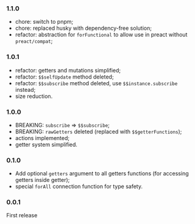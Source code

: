 ### 1.1.0
* chore: switch to pnpm;
* chore: replaced husky with dependency-free solution;
* refactor: abstraction for `forFunctional` to allow use in preact without `preact/compat`;

### 1.0.1
* refactor: getters and mutations simplified;
* refactor: `$$selfUpdate` method deleted;
* refactor: `$$subscribe` method deleted, 
  use `$$instance.subscribe` instead;
* size reduction.

### 1.0.0
* BREAKING: `subscribe` => `$$subscribe`;
* BREAKING: `rawGetters` deleted (replaced with `$$getterFunctions`);
* actions implemented;
* getter system simplified.

### 0.1.0
* Add optional `getters` argument to all getters functions
  (for accessing getters inside getter);
* special `forAll` connection function for type safety.

### 0.0.1
First release

